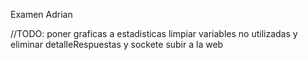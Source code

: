 Examen Adrian

//TODO:
poner graficas a estadisticas
limpiar variables no utilizadas y eliminar detalleRespuestas y sockete
subir a la web
